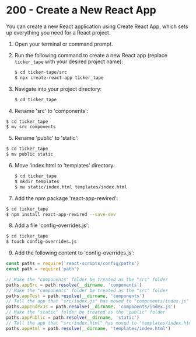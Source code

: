 # 200 - Create a New React App

You can create a new React application using Create React App, which sets up everything you need for a React project.

1. Open your terminal or command prompt.
2. Run the following command to create a new React app (replace `ticker_tape` with your desired project name):

   ```bash
   $ cd ticker-tape/src
   $ npx create-react-app ticker_tape
   ```

3. Navigate into your project directory:

   ```bash
   $ cd ticker_tape
   ```

4. Rename 'src' to 'components':

  ```bash
  $ cd ticker_tape
  $ mv src components
  ```

5. Rename 'public' to 'static':

  ```bash
  $ cd ticker_tape
  $ mv public static
  ```

6. Move 'index.html to 'templates' directory:

   ```bash
   $ cd ticker_tape
   $ mkdir templates
   $ mv static/index.html templates/index.html
   ```

7. Add the npm package 'react-app-rewired':

  ```bash
  $ cd ticker_tape
  $ npm install react-app-rewired --save-dev
  ```

8. Add a file 'config-overrides.js':

  ```bash
  $ cd ticker_tape
  $ touch config-overrides.js
  ```

9. Add the following content to 'config-overrides.js':

  ```javascript
  const paths = require('react-scripts/config/paths')
  const path = require('path')

  // Make the "components" folder be treated as the "src" folder
  paths.appSrc = path.resolve(__dirname, 'components')
  // Make the "components" folder be treated as the "src" folder
  paths.appTest = path.resolve(__dirname, 'components')
  // Tell the app that "src/index.js" has moved to "components/index.js"
  paths.appIndexJs = path.resolve(__dirname, 'components/index.js')
  // Make the "static" folder be treated as the "public" folder
  paths.appPublic = path.resolve(__dirname, 'static')
  // Tell the app that "src/index.html" has moved to "templates/index.html"
  paths.appHtml = path.resolve(__dirname, 'templates/index.html')
  ```